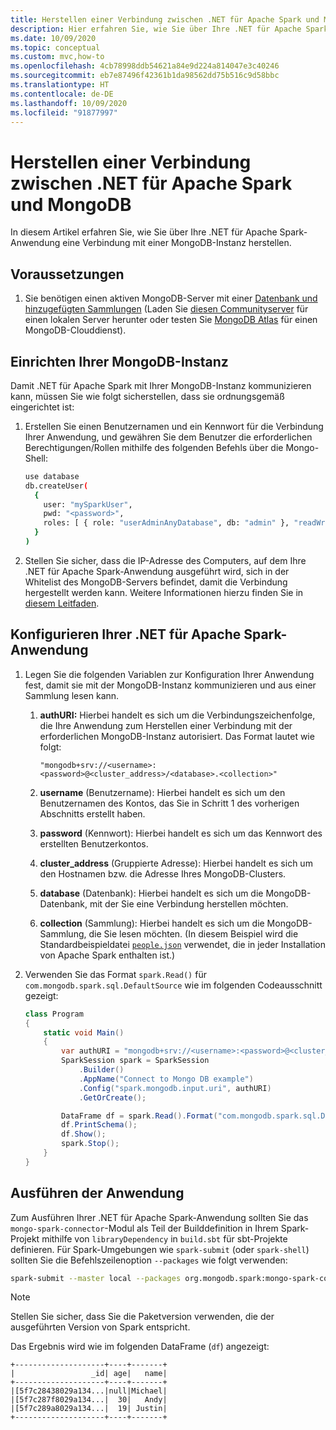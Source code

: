 ```yaml
---
title: Herstellen einer Verbindung zwischen .NET für Apache Spark und MongoDB
description: Hier erfahren Sie, wie Sie über Ihre .NET für Apache Spark-Anwendung eine Verbindung mit einer MongoDB-Instanz herstellen.
ms.date: 10/09/2020
ms.topic: conceptual
ms.custom: mvc,how-to
ms.openlocfilehash: 4cb78998ddb54621a84e9d224a814047e3c40246
ms.sourcegitcommit: eb7e87496f42361b1da98562dd75b516c9d58bbc
ms.translationtype: HT
ms.contentlocale: de-DE
ms.lasthandoff: 10/09/2020
ms.locfileid: "91877997"
---
```

# <a name="connect-net-for-apache-spark-to-mongodb"></a>Herstellen einer Verbindung zwischen .NET für Apache Spark und MongoDB

In diesem Artikel erfahren Sie, wie Sie über Ihre .NET für Apache Spark-Anwendung eine Verbindung mit einer MongoDB-Instanz herstellen.

## <a name="prerequisites"></a>Voraussetzungen

1. Sie benötigen einen aktiven MongoDB-Server mit einer [Datenbank und hinzugefügten Sammlungen](https://docs.mongodb.com/manual/core/databases-and-collections/) (Laden Sie [diesen Communityserver](https://www.mongodb.com/try/download/community) für einen lokalen Server herunter oder testen Sie [MongoDB Atlas](https://www.mongodb.com/cloud/atlas) für einen MongoDB-Clouddienst).

## <a name="set-up-your-mongodb-instance"></a>Einrichten Ihrer MongoDB-Instanz

Damit .NET für Apache Spark mit Ihrer MongoDB-Instanz kommunizieren kann, müssen Sie wie folgt sicherstellen, dass sie ordnungsgemäß eingerichtet ist:

1. Erstellen Sie einen Benutzernamen und ein Kennwort für die Verbindung Ihrer Anwendung, und gewähren Sie dem Benutzer die erforderlichen Berechtigungen/Rollen mithilfe des folgenden Befehls über die Mongo-Shell:

    ```bash
    use database
    db.createUser(
      {
        user: "mySparkUser",
        pwd: "<password>",
        roles: [ { role: "userAdminAnyDatabase", db: "admin" }, "readWriteAnyDatabase" ]
      }
    )
    ```

2. Stellen Sie sicher, dass die IP-Adresse des Computers, auf dem Ihre .NET für Apache Spark-Anwendung ausgeführt wird, sich in der Whitelist des MongoDB-Servers befindet, damit die Verbindung hergestellt werden kann. Weitere Informationen hierzu finden Sie in [diesem Leitfaden](https://docs.atlas.mongodb.com/security/add-ip-address-to-list/).

## <a name="configure-your-net-for-apache-spark-application"></a>Konfigurieren Ihrer .NET für Apache Spark-Anwendung

1. Legen Sie die folgenden Variablen zur Konfiguration Ihrer Anwendung fest, damit sie mit der MongoDB-Instanz kommunizieren und aus einer Sammlung lesen kann.
    1. **authURI:** Hierbei handelt es sich um die Verbindungszeichenfolge, die Ihre Anwendung zum Herstellen einer Verbindung mit der erforderlichen MongoDB-Instanz autorisiert. Das Format lautet wie folgt:

        ```
        "mongodb+srv://<username>:<password>@<cluster_address>/<database>.<collection>"
        ```

    2. **username** (Benutzername): Hierbei handelt es sich um den Benutzernamen des Kontos, das Sie in Schritt 1 des vorherigen Abschnitts erstellt haben.
    3. **password** (Kennwort): Hierbei handelt es sich um das Kennwort des erstellten Benutzerkontos.
    4. **cluster_address** (Gruppierte Adresse): Hierbei handelt es sich um den Hostnamen bzw. die Adresse Ihres MongoDB-Clusters.
    5. **database** (Datenbank): Hierbei handelt es sich um die MongoDB-Datenbank, mit der Sie eine Verbindung herstellen möchten.
    6. **collection** (Sammlung): Hierbei handelt es sich um die MongoDB-Sammlung, die Sie lesen möchten. (In diesem Beispiel wird die Standardbeispieldatei [`people.json`](https://github.com/apache/spark/blob/master/examples/src/main/resources/people.json) verwendet, die in jeder Installation von Apache Spark enthalten ist.)

2. Verwenden Sie das Format `spark.Read()` für `com.mongodb.spark.sql.DefaultSource` wie im folgenden Codeausschnitt gezeigt:

    ```csharp
    class Program
    {
        static void Main()
        {
            var authURI = "mongodb+srv://<username>:<password>@<cluster_address>/<database>.<collection>?retryWrites=true&w=majority";
            SparkSession spark = SparkSession
                .Builder()
                .AppName("Connect to Mongo DB example")
                .Config("spark.mongodb.input.uri", authURI)
                .GetOrCreate();

            DataFrame df = spark.Read().Format("com.mongodb.spark.sql.DefaultSource").Load();
            df.PrintSchema();
            df.Show();
            spark.Stop();
        }
    }
    ```

## <a name="run-your-application"></a>Ausführen der Anwendung

Zum Ausführen Ihrer .NET für Apache Spark-Anwendung sollten Sie das `mongo-spark-connector`-Modul als Teil der Builddefinition in Ihrem Spark-Projekt mithilfe von `libraryDependency` in `build.sbt` für sbt-Projekte definieren. Für Spark-Umgebungen wie `spark-submit` (oder `spark-shell`) sollten Sie die Befehlszeilenoption `--packages` wie folgt verwenden:

```bash
spark-submit --master local --packages org.mongodb.spark:mongo-spark-connector_2.12:3.0.0 --class org.apache.spark.deploy.dotnet.DotnetRunner microsoft-spark-<version>.jar yourApp.exe
```

> [!NOTE]
> Stellen Sie sicher, dass Sie die Paketversion verwenden, die der ausgeführten Version von Spark entspricht.

Das Ergebnis wird wie im folgenden DataFrame (`df`) angezeigt:

```text
+--------------------+----+-------+
|                 _id| age|   name|
+--------------------+----+-------+
|[5f7c28438029a134...|null|Michael|
|[5f7c287f8029a134...|  30|   Andy|
|[5f7c289a8029a134...|  19| Justin|
+--------------------+----+-------+
```
